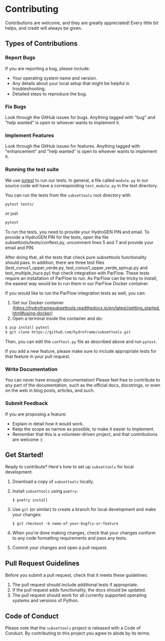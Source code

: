 # Contributing

Contributions are welcome, and they are greatly appreciated! Every little bit
helps, and credit will always be given.

## Types of Contributions

### Report Bugs

If you are reporting a bug, please include:

* Your operating system name and version.
* Any details about your local setup that might be helpful in troubleshooting.
* Detailed steps to reproduce the bug.

### Fix Bugs

Look through the GitHub issues for bugs. Anything tagged with "bug" and "help
wanted" is open to whoever wants to implement it.

### Implement Features

Look through the GitHub issues for features. Anything tagged with "enhancement"
and "help wanted" is open to whoever wants to implement it.

### Running the test suite

We use [pytest](https://docs.pytest.org/) to run our tests. In general, a file
called `module.py` in our source code will have a corresponding `test_module.py`
in the test directory.

You can run the tests from the `subsettools` root directory with
```bash
pytest tests/
```

or just

```bash
pytest
```

To run the tests, you need to provide your HydroGEN PIN and email. To provide a
HydroGEN PIN for the tests, open the file subsettools/tests/conftest.py, 
uncomment lines 5 and 7 and provide your email and PIN.

After doing that, all the tests that check pure subsettools functionality should
pass. In addition, there are three test files (test_conus1_upper_verde.py,
test_conus1_upper_verde_spinup.py and test_multiple_hucs.py) that check
integration with ParFlow. These tests require an installation of ParFlow to run.
As ParFlow can be tricky to install, the easiest way would be to run them in our
ParFlow Docker container.

If you would like to run the ParFlow integration tests as well, you can:

1. Get our Docker container (https://hydroframesubsettools.readthedocs.io/en/latest/getting_started.html#using-docker)
2. Open a terminal inside the container and do:

```bash
$ pip install pytest
$ git clone https://github.com/hydroframe/subsettools.git
```

Then, you can edit the `conftest.py` file as described above and run `pytest`.

If you add a new feature, please make sure to include appropriate tests for that
feature in your pull request.

### Write Documentation

You can never have enough documentation! Please feel free to contribute to any
part of the documentation, such as the official docs, docstrings, or even
on the web in blog posts, articles, and such.

### Submit Feedback

If you are proposing a feature:

* Explain in detail how it would work.
* Keep the scope as narrow as possible, to make it easier to implement.
* Remember that this is a volunteer-driven project, and that contributions
  are welcome :)

## Get Started!

Ready to contribute? Here's how to set up `subsettools` for local development.

1. Download a copy of `subsettools` locally.
2. Install `subsettools` using `poetry`:

    ```console
    $ poetry install
    ```

3. Use `git` (or similar) to create a branch for local development and make your changes:

    ```console
    $ git checkout -b name-of-your-bugfix-or-feature
    ```

4. When you're done making changes, check that your changes conform to any code formatting requirements and pass any tests.

5. Commit your changes and open a pull request.

## Pull Request Guidelines

Before you submit a pull request, check that it meets these guidelines:

1. The pull request should include additional tests if appropriate.
2. If the pull request adds functionality, the docs should be updated.
3. The pull request should work for all currently supported operating systems and versions of Python.

## Code of Conduct

Please note that the `subsettools` project is released with a
Code of Conduct. By contributing to this project you agree to abide by its terms.
